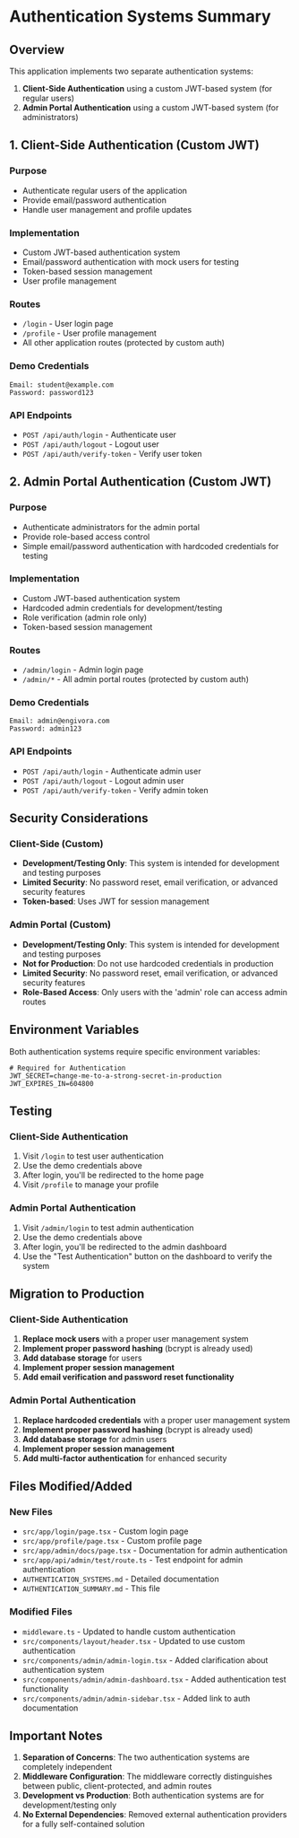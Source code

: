 # Authentication Systems Summary

## Overview

This application implements two separate authentication systems:

1. **Client-Side Authentication** using a custom JWT-based system (for regular users)
2. **Admin Portal Authentication** using a custom JWT-based system (for administrators)

## 1. Client-Side Authentication (Custom JWT)

### Purpose
- Authenticate regular users of the application
- Provide email/password authentication
- Handle user management and profile updates

### Implementation
- Custom JWT-based authentication system
- Email/password authentication with mock users for testing
- Token-based session management
- User profile management

### Routes
- `/login` - User login page
- `/profile` - User profile management
- All other application routes (protected by custom auth)

### Demo Credentials
```
Email: student@example.com
Password: password123
```

### API Endpoints
- `POST /api/auth/login` - Authenticate user
- `POST /api/auth/logout` - Logout user
- `POST /api/auth/verify-token` - Verify user token

## 2. Admin Portal Authentication (Custom JWT)

### Purpose
- Authenticate administrators for the admin portal
- Provide role-based access control
- Simple email/password authentication with hardcoded credentials for testing

### Implementation
- Custom JWT-based authentication system
- Hardcoded admin credentials for development/testing
- Role verification (admin role only)
- Token-based session management

### Routes
- `/admin/login` - Admin login page
- `/admin/*` - All admin portal routes (protected by custom auth)

### Demo Credentials
```
Email: admin@engivora.com
Password: admin123
```

### API Endpoints
- `POST /api/auth/login` - Authenticate admin user
- `POST /api/auth/logout` - Logout admin user
- `POST /api/auth/verify-token` - Verify admin token

## Security Considerations

### Client-Side (Custom)
- **Development/Testing Only**: This system is intended for development and testing purposes
- **Limited Security**: No password reset, email verification, or advanced security features
- **Token-based**: Uses JWT for session management

### Admin Portal (Custom)
- **Development/Testing Only**: This system is intended for development and testing purposes
- **Not for Production**: Do not use hardcoded credentials in production
- **Limited Security**: No password reset, email verification, or advanced security features
- **Role-Based Access**: Only users with the 'admin' role can access admin routes

## Environment Variables

Both authentication systems require specific environment variables:

```env
# Required for Authentication
JWT_SECRET=change-me-to-a-strong-secret-in-production
JWT_EXPIRES_IN=604800
```

## Testing

### Client-Side Authentication
1. Visit `/login` to test user authentication
2. Use the demo credentials above
3. After login, you'll be redirected to the home page
4. Visit `/profile` to manage your profile

### Admin Portal Authentication
1. Visit `/admin/login` to test admin authentication
2. Use the demo credentials above
3. After login, you'll be redirected to the admin dashboard
4. Use the "Test Authentication" button on the dashboard to verify the system

## Migration to Production

### Client-Side Authentication
1. **Replace mock users** with a proper user management system
2. **Implement proper password hashing** (bcrypt is already used)
3. **Add database storage** for users
4. **Implement proper session management**
5. **Add email verification and password reset functionality**

### Admin Portal Authentication
1. **Replace hardcoded credentials** with a proper user management system
2. **Implement proper password hashing** (bcrypt is already used)
3. **Add database storage** for admin users
4. **Implement proper session management**
5. **Add multi-factor authentication** for enhanced security

## Files Modified/Added

### New Files
- `src/app/login/page.tsx` - Custom login page
- `src/app/profile/page.tsx` - Custom profile page
- `src/app/admin/docs/page.tsx` - Documentation for admin authentication
- `src/app/api/admin/test/route.ts` - Test endpoint for admin authentication
- `AUTHENTICATION_SYSTEMS.md` - Detailed documentation
- `AUTHENTICATION_SUMMARY.md` - This file

### Modified Files
- `middleware.ts` - Updated to handle custom authentication
- `src/components/layout/header.tsx` - Updated to use custom authentication
- `src/components/admin/admin-login.tsx` - Added clarification about authentication system
- `src/components/admin/admin-dashboard.tsx` - Added authentication test functionality
- `src/components/admin/admin-sidebar.tsx` - Added link to auth documentation

## Important Notes

1. **Separation of Concerns**: The two authentication systems are completely independent
2. **Middleware Configuration**: The middleware correctly distinguishes between public, client-protected, and admin routes
3. **Development vs Production**: Both authentication systems are for development/testing only
4. **No External Dependencies**: Removed external authentication providers for a fully self-contained solution